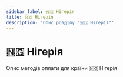 ```yaml
---
sidebar_label: 🇳🇬 Нігерія
title: 🇳🇬 Нігерія
description: 'Опис розділу "🇳🇬 Нігерія"'
---
```


# 🇳🇬 Нігерія

Опис методів оплати для країни 🇳🇬 Нігерія
